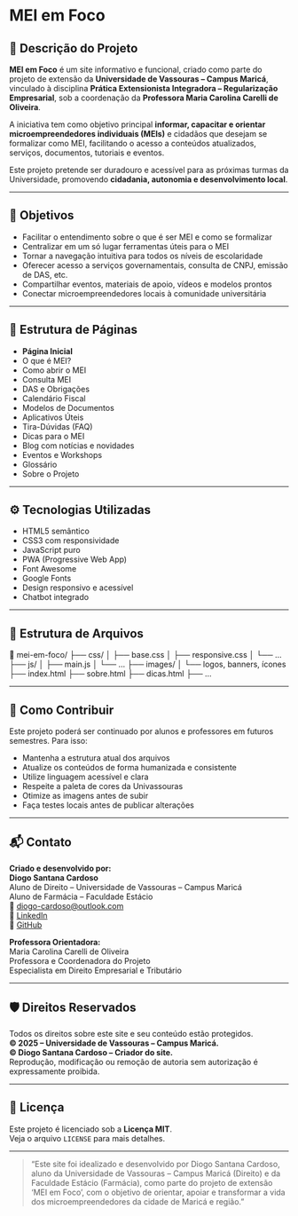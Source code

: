 # MEI em Foco

## 📌 Descrição do Projeto

**MEI em Foco** é um site informativo e funcional, criado como parte do projeto de extensão da **Universidade de Vassouras – Campus Maricá**, vinculado à disciplina **Prática Extensionista Integradora – Regularização Empresarial**, sob a coordenação da **Professora Maria Carolina Carelli de Oliveira**.

A iniciativa tem como objetivo principal **informar, capacitar e orientar microempreendedores individuais (MEIs)** e cidadãos que desejam se formalizar como MEI, facilitando o acesso a conteúdos atualizados, serviços, documentos, tutoriais e eventos.

Este projeto pretende ser duradouro e acessível para as próximas turmas da Universidade, promovendo **cidadania, autonomia e desenvolvimento local**.

---

## 🎯 Objetivos

- Facilitar o entendimento sobre o que é ser MEI e como se formalizar
- Centralizar em um só lugar ferramentas úteis para o MEI
- Tornar a navegação intuitiva para todos os níveis de escolaridade
- Oferecer acesso a serviços governamentais, consulta de CNPJ, emissão de DAS, etc.
- Compartilhar eventos, materiais de apoio, vídeos e modelos prontos
- Conectar microempreendedores locais à comunidade universitária

---

## 🧱 Estrutura de Páginas

- **Página Inicial**
- O que é MEI?
- Como abrir o MEI
- Consulta MEI
- DAS e Obrigações
- Calendário Fiscal
- Modelos de Documentos
- Aplicativos Úteis
- Tira-Dúvidas (FAQ)
- Dicas para o MEI
- Blog com notícias e novidades
- Eventos e Workshops
- Glossário
- Sobre o Projeto

---

## ⚙️ Tecnologias Utilizadas

- HTML5 semântico
- CSS3 com responsividade
- JavaScript puro
- PWA (Progressive Web App)
- Font Awesome
- Google Fonts
- Design responsivo e acessível
- Chatbot integrado

---

## 📁 Estrutura de Arquivos

📂 mei-em-foco/
├── css/
│   ├── base.css
│   ├── responsive.css
│   └── …
├── js/
│   ├── main.js
│   └── …
├── images/
│   └── logos, banners, ícones
├── index.html
├── sobre.html
├── dicas.html
├── …

---

## 🧠 Como Contribuir

Este projeto poderá ser continuado por alunos e professores em futuros semestres. Para isso:

- Mantenha a estrutura atual dos arquivos
- Atualize os conteúdos de forma humanizada e consistente
- Utilize linguagem acessível e clara
- Respeite a paleta de cores da Univassouras
- Otimize as imagens antes de subir
- Faça testes locais antes de publicar alterações

---

## 📬 Contato

**Criado e desenvolvido por:**  
**Diogo Santana Cardoso**  
Aluno de Direito – Universidade de Vassouras – Campus Maricá  
Aluno de Farmácia – Faculdade Estácio  
📧 diogo-cardoso@outlook.com  
🔗 [LinkedIn](https://www.linkedin.com/in/diogo-cardoso5b)  
🐙 [GitHub](https://github.com/MondragonB)

**Professora Orientadora:**  
Maria Carolina Carelli de Oliveira  
Professora e Coordenadora do Projeto  
Especialista em Direito Empresarial e Tributário

---

## 🛡️ Direitos Reservados

Todos os direitos sobre este site e seu conteúdo estão protegidos.  
**© 2025 – Universidade de Vassouras – Campus Maricá.**  
**© Diogo Santana Cardoso – Criador do site.**  
Reprodução, modificação ou remoção de autoria sem autorização é expressamente proibida.

---

## 📄 Licença

Este projeto é licenciado sob a **Licença MIT**.  
Veja o arquivo `LICENSE` para mais detalhes.

---

> “Este site foi idealizado e desenvolvido por Diogo Santana Cardoso, aluno da Universidade de Vassouras – Campus Maricá (Direito) e da Faculdade Estácio (Farmácia), como parte do projeto de extensão ‘MEI em Foco’, com o objetivo de orientar, apoiar e transformar a vida dos microempreendedores da cidade de Maricá e região.”
